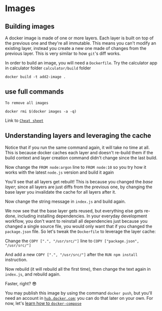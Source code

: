 # Images

## Building images

A docker image is made of one or more layers. Each layer is built on top of the previous one and they're all immutable. This means you can't modify an existing layer, instead you create a new one made of changes from the previous layer. This is very similar to how `git`'s diff works.

In order to build an image, you will need a `Dockerfile`. Try the calculator app in calculator folder `calculator/build` folder


```
docker build -t add2-image .
```

## use full commands

`To remove all images`

```
docker rmi $(docker images -a -q)
```

Link to [`Cheat sheet`](https://www.digitalocean.com/community/tutorials/how-to-remove-docker-images-containers-and-volumes#a-docker-cheat-sheet)


## Understanding layers and leveraging the cache

Notice that if you run the same command again, it will take no time at all. This is because docker caches each layer and doesn't re-build them if the build context and layer creation command didn't change since the last build.

Now change the `FROM node:argon` line to `FROM node:10` so you try how it works with the latest `node.js` version and build it again

You'll see that all layers get rebuilt! This is because you changed the _base layer_; since all layers are just diffs from the previous one, by changing the base layer you invalidate the cache for all layers after it.

Now change the string message in `index.js` and build again.

We now see that the base layer gets reused, but everything else gets re-done, including installing dependencies. In your everyday development workflow, you don't want to reinstall all dependencies just because you changed a single source file, you would only want that if you changed the `package.json` file. So let's tweak the `Dockerfile` to leverage the layer cache:

Change the `COPY [".", "/usr/src/"]` line to `COPY ["package.json", "/usr/src/"]`

And add a new `COPY [".", "/usr/src/"]` after the `RUN npm install` instruction.

Now rebuild (it will rebuild all the first time), then change the text again in `index.js`, and rebuild again.

Faster, right? 😎

You may publish this image by using the command `docker push`, but you'll need an account in [`hub.docker.com`](https://hub.docker.com); you can do that later on your own. For now, let's [learn how to `docker-compose`](https://github.com/h-c-a/docker-workshop/tree/master/3-docker-compose)
